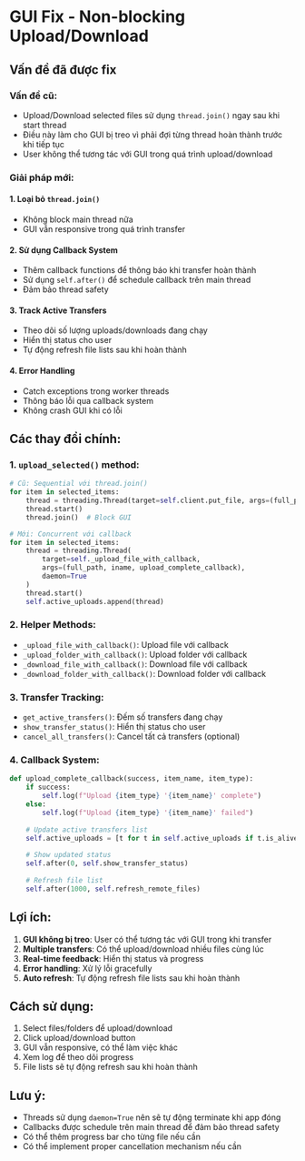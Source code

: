 # GUI Fix - Non-blocking Upload/Download

## Vấn đề đã được fix

### Vấn đề cũ:
- Upload/Download selected files sử dụng `thread.join()` ngay sau khi start thread
- Điều này làm cho GUI bị treo vì phải đợi từng thread hoàn thành trước khi tiếp tục
- User không thể tương tác với GUI trong quá trình upload/download

### Giải pháp mới:

#### 1. Loại bỏ `thread.join()`
- Không block main thread nữa
- GUI vẫn responsive trong quá trình transfer

#### 2. Sử dụng Callback System
- Thêm callback functions để thông báo khi transfer hoàn thành
- Sử dụng `self.after()` để schedule callback trên main thread
- Đảm bảo thread safety

#### 3. Track Active Transfers
- Theo dõi số lượng uploads/downloads đang chạy
- Hiển thị status cho user
- Tự động refresh file lists sau khi hoàn thành

#### 4. Error Handling
- Catch exceptions trong worker threads
- Thông báo lỗi qua callback system
- Không crash GUI khi có lỗi

## Các thay đổi chính:

### 1. `upload_selected()` method:
```python
# Cũ: Sequential với thread.join()
for item in selected_items:
    thread = threading.Thread(target=self.client.put_file, args=(full_path,))
    thread.start()
    thread.join()  # Block GUI

# Mới: Concurrent với callback
for item in selected_items:
    thread = threading.Thread(
        target=self._upload_file_with_callback, 
        args=(full_path, iname, upload_complete_callback),
        daemon=True
    )
    thread.start()
    self.active_uploads.append(thread)
```

### 2. Helper Methods:
- `_upload_file_with_callback()`: Upload file với callback
- `_upload_folder_with_callback()`: Upload folder với callback  
- `_download_file_with_callback()`: Download file với callback
- `_download_folder_with_callback()`: Download folder với callback

### 3. Transfer Tracking:
- `get_active_transfers()`: Đếm số transfers đang chạy
- `show_transfer_status()`: Hiển thị status cho user
- `cancel_all_transfers()`: Cancel tất cả transfers (optional)

### 4. Callback System:
```python
def upload_complete_callback(success, item_name, item_type):
    if success:
        self.log(f"Upload {item_type} '{item_name}' complete")
    else:
        self.log(f"Upload {item_type} '{item_name}' failed")
    
    # Update active transfers list
    self.active_uploads = [t for t in self.active_uploads if t.is_alive()]
    
    # Show updated status
    self.after(0, self.show_transfer_status)
    
    # Refresh file list
    self.after(1000, self.refresh_remote_files)
```

## Lợi ích:

1. **GUI không bị treo**: User có thể tương tác với GUI trong khi transfer
2. **Multiple transfers**: Có thể upload/download nhiều files cùng lúc
3. **Real-time feedback**: Hiển thị status và progress
4. **Error handling**: Xử lý lỗi gracefully
5. **Auto refresh**: Tự động refresh file lists sau khi hoàn thành

## Cách sử dụng:

1. Select files/folders để upload/download
2. Click upload/download button
3. GUI vẫn responsive, có thể làm việc khác
4. Xem log để theo dõi progress
5. File lists sẽ tự động refresh sau khi hoàn thành

## Lưu ý:

- Threads sử dụng `daemon=True` nên sẽ tự động terminate khi app đóng
- Callbacks được schedule trên main thread để đảm bảo thread safety
- Có thể thêm progress bar cho từng file nếu cần
- Có thể implement proper cancellation mechanism nếu cần
